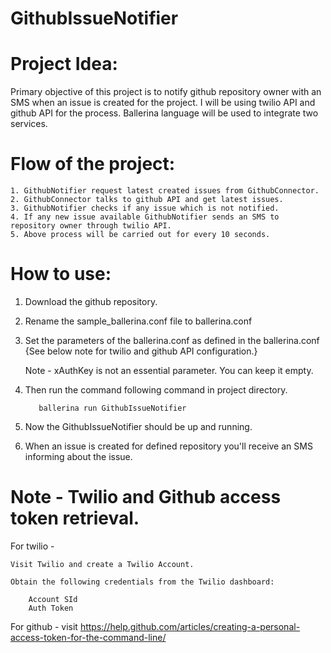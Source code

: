 # GithubIssueNotifier

# Project Idea:
Primary objective of this project is to notify github repository owner with an SMS when an issue is created for the project. I will be using twilio API and github API for the process. Ballerina language will be used to integrate two services.

# Flow of the project:

    1. GithubNotifier request latest created issues from GithubConnector.
    2. GithubConnector talks to github API and get latest issues.
    3. GithubNotifier checks if any issue which is not notified.
    4. If any new issue available GithubNotifier sends an SMS to repository owner through twilio API.
    5. Above process will be carried out for every 10 seconds.

# How to use:
1. Download the github repository.
2. Rename the sample_ballerina.conf file to ballerina.conf
3. Set the parameters of the ballerina.conf as defined in the ballerina.conf {See below note for twilio and github API                    configuration.}

    Note - xAuthKey is not an essential parameter. You can keep it empty.
4. Then run the command following command in project directory.

          ballerina run GithubIssueNotifier
5. Now the GithubIssueNotifier should be up and running.
6. When an issue is created for defined repository you'll receive an SMS informing about the issue.

# Note - Twilio and Github access token retrieval.
For twilio - 

    Visit Twilio and create a Twilio Account.
    
    Obtain the following credentials from the Twilio dashboard:
    
        Account SId
        Auth Token

For github - visit https://help.github.com/articles/creating-a-personal-access-token-for-the-command-line/
